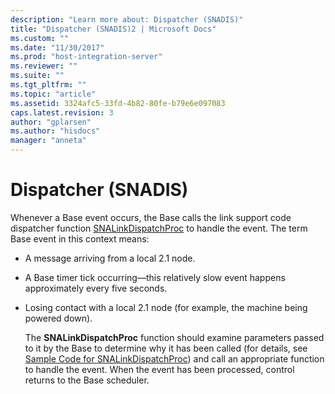 ```yaml
---
description: "Learn more about: Dispatcher (SNADIS)"
title: "Dispatcher (SNADIS)2 | Microsoft Docs"
ms.custom: ""
ms.date: "11/30/2017"
ms.prod: "host-integration-server"
ms.reviewer: ""
ms.suite: ""
ms.tgt_pltfrm: ""
ms.topic: "article"
ms.assetid: 3324afc5-33fd-4b82-80fe-b79e6e097083
caps.latest.revision: 3
author: "gplarsen"
ms.author: "hisdocs"
manager: "anneta"
---
```

# Dispatcher (SNADIS)
Whenever a Base event occurs, the Base calls the link support code dispatcher function [SNALinkDispatchProc](./snalinkdispatchproc2.md) to handle the event. The term Base event in this context means:  
  
- A message arriving from a local 2.1 node.  
  
- A Base timer tick occurring—this relatively slow event happens approximately every five seconds.  
  
- Losing contact with a local 2.1 node (for example, the machine being powered down).  
  
  The **SNALinkDispatchProc** function should examine parameters passed to it by the Base to determine why it has been called (for details, see [Sample Code for SNALinkDispatchProc](../core/sample-code-for-snalinkdispatchproc2.md)) and call an appropriate function to handle the event. When the event has been processed, control returns to the Base scheduler.

